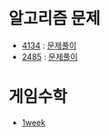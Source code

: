 # 알고리즘 문제
- [4134](https://www.acmicpc.net/problem/4134) : [문제풀이](https://github.com/uniye/Algorithm_code/blob/main/10week/4134.cpp)
- [2485](https://www.acmicpc.net/problem/2485) : [문제풀이](https://github.com/uniye/Algorithm_code/blob/main/10week/2485.cpp)

# 게임수학
- [1week](https://github.com/uniye/gameMath/blob/main/DU/1week/1week.md)
